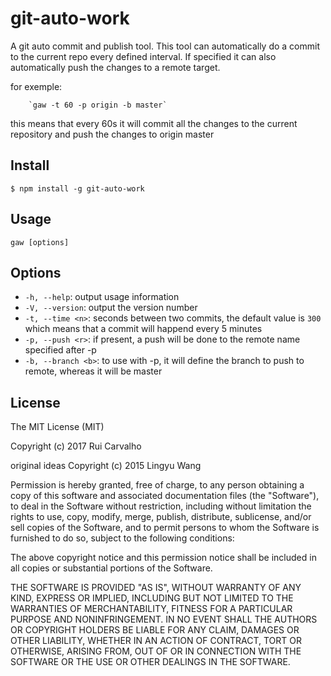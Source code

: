 # git-auto-work

A git auto commit and publish tool. This tool can automatically do a commit to the current repo every defined interval. 
If specified it can also automatically push the changes to a remote target.

for exemple:

        `gaw -t 60 -p origin -b master` 

this means that every 60s it will commit all the changes to the current repository and push the changes to origin master

## Install

```shell
$ npm install -g git-auto-work
```

## Usage

```shell
gaw [options]
```

## Options
* `-h, --help`: output usage information
* `-V, --version`: output the version number
* `-t, --time <n>`: seconds between two commits, the default value is `300` which means that a commit will happend every 5 minutes
* `-p, --push <r>`: if present, a push will be done to the remote name specified after -p
* `-b, --branch <b>`: to use with -p, it will define the branch to push to remote, whereas it will be master

## License

The MIT License (MIT)

Copyright (c) 2017 Rui Carvalho

original ideas Copyright (c) 2015 Lingyu Wang

Permission is hereby granted, free of charge, to any person obtaining a copy
of this software and associated documentation files (the "Software"), to deal
in the Software without restriction, including without limitation the rights
to use, copy, modify, merge, publish, distribute, sublicense, and/or sell
copies of the Software, and to permit persons to whom the Software is
furnished to do so, subject to the following conditions:

The above copyright notice and this permission notice shall be included in all
copies or substantial portions of the Software.

THE SOFTWARE IS PROVIDED "AS IS", WITHOUT WARRANTY OF ANY KIND, EXPRESS OR
IMPLIED, INCLUDING BUT NOT LIMITED TO THE WARRANTIES OF MERCHANTABILITY,
FITNESS FOR A PARTICULAR PURPOSE AND NONINFRINGEMENT. IN NO EVENT SHALL THE
AUTHORS OR COPYRIGHT HOLDERS BE LIABLE FOR ANY CLAIM, DAMAGES OR OTHER
LIABILITY, WHETHER IN AN ACTION OF CONTRACT, TORT OR OTHERWISE, ARISING FROM,
OUT OF OR IN CONNECTION WITH THE SOFTWARE OR THE USE OR OTHER DEALINGS IN THE
SOFTWARE.



    
       
      
